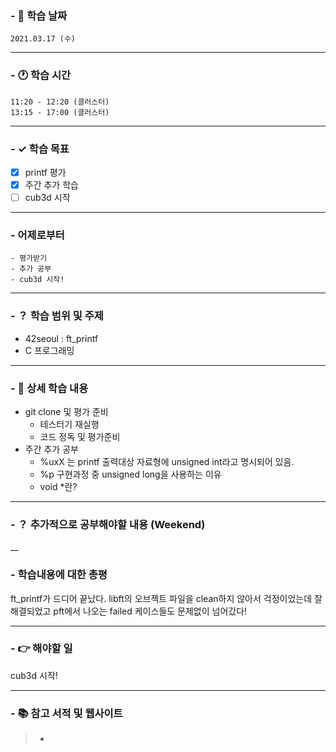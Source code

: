 ### - 📆 학습 날짜
	2021.03.17 (수)
___
### - 🕐 학습 시간
```
11:20 - 12:20 (클러스터)
13:15 - 17:00 (클러스터)
```
___
### - ✓ 학습 목표
- [x] printf 평가
- [x] 주간 추가 학습
- [ ] cub3d 시작
___
### - 어제로부터
```
- 평가받기
- 추가 공부
- cub3d 시작!
```
___
### - ？ 학습 범위 및 주제
- 42seoul : ft_printf
- C 프로그래밍
___
### - 📝 상세 학습 내용
- git clone 및 평가 준비
	- 테스터기 재실행
	- 코드 정독 및 평가준비
- 주간 추가 공부
	- %uxX 는 printf 출력대상 자료형에 unsigned int라고 명시되어 있음.
	- %p 구현과정 중 unsigned long을 사용하는 이유
	- void *란?
___
### - ？ 추가적으로 공부해야할 내용 (Weekend)

__
### - 학습내용에 대한 총평
ft_printf가 드디어 끝났다.
libft의 오브젝트 파일을 clean하지 않아서 걱정이었는데 잘해결되었고
pft에서 나오는 failed 케이스들도 문제없이 넘어갔다!
___
### - 👉 해야할 일
cub3d 시작!
___
### - 📚 참고 서적 및 웹사이트
> - 